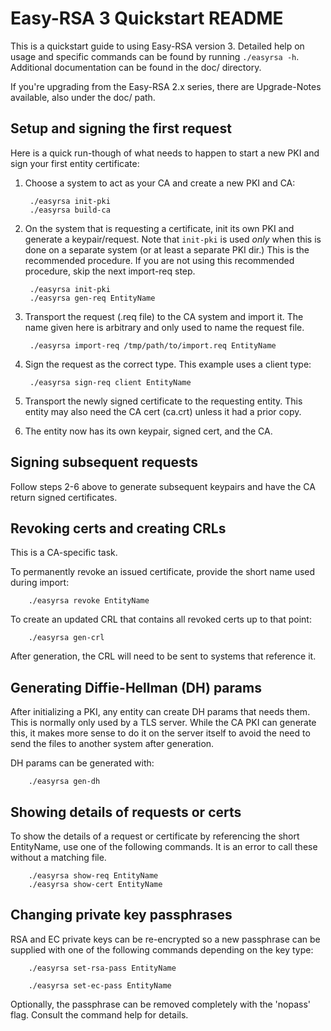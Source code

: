 Easy-RSA 3 Quickstart README
============================

This is a quickstart guide to using Easy-RSA version 3. Detailed help on usage and specific commands can be found by running `./easyrsa -h`.
Additional documentation can be found in the doc/ directory.

If you're upgrading from the Easy-RSA 2.x series, there are Upgrade-Notes
available, also under the doc/ path.

Setup and signing the first request
-----------------------------------

Here is a quick run-though of what needs to happen to start a new PKI and sign your first entity certificate:

1. Choose a system to act as your CA and create a new PKI and CA:

        ./easyrsa init-pki
        ./easyrsa build-ca

2. On the system that is requesting a certificate, init its own PKI and generate
   a keypair/request. Note that `init-pki` is used _only_ when this is done on
   a separate system (or at least a separate PKI dir.) This is the recommended
   procedure. If you are not using this recommended procedure, skip the next
   import-req step.

        ./easyrsa init-pki
        ./easyrsa gen-req EntityName

3. Transport the request (.req file) to the CA system and import it. The name
   given here is arbitrary and only used to name the request file.

        ./easyrsa import-req /tmp/path/to/import.req EntityName

4. Sign the request as the correct type. This example uses a client type:

        ./easyrsa sign-req client EntityName

5. Transport the newly signed certificate to the requesting entity. This entity
   may also need the CA cert (ca.crt) unless it had a prior copy.

6. The entity now has its own keypair, signed cert, and the CA.

Signing subsequent requests
---------------------------

Follow steps 2-6 above to generate subsequent keypairs and have the CA return signed certificates.

Revoking certs and creating CRLs
--------------------------------

This is a CA-specific task.

To permanently revoke an issued certificate, provide the short name used during
import:

        ./easyrsa revoke EntityName

To create an updated CRL that contains all revoked certs up to that point:

        ./easyrsa gen-crl

After generation, the CRL will need to be sent to systems that reference it.

Generating Diffie-Hellman (DH) params
-------------------------------------

After initializing a PKI, any entity can create DH params that needs them. This
is normally only used by a TLS server. While the CA PKI can generate this, it
makes more sense to do it on the server itself to avoid the need to send the
files to another system after generation.

DH params can be generated with:

        ./easyrsa gen-dh

Showing details of requests or certs
------------------------------------

To show the details of a request or certificate by referencing the short
EntityName, use one of the following commands. It is an error to call these
without a matching file.

        ./easyrsa show-req EntityName
        ./easyrsa show-cert EntityName

Changing private key passphrases
--------------------------------

RSA and EC private keys can be re-encrypted so a new passphrase can be supplied
with one of the following commands depending on the key type:

        ./easyrsa set-rsa-pass EntityName

        ./easyrsa set-ec-pass EntityName

Optionally, the passphrase can be removed completely with the 'nopass' flag.
Consult the command help for details.
